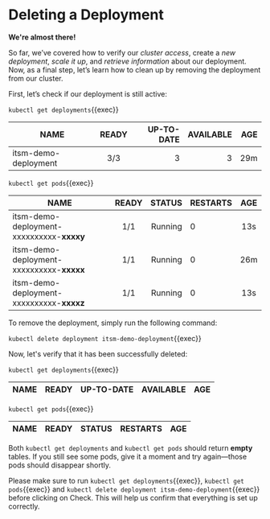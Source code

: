 # Deleting a Deployment

**We're almost there!**

So far, we’ve covered how to verify our *cluster access*, create a *new deployment*, *scale it up*, and *retrieve information* about our deployment. Now, as a final step, let’s learn how to clean up by removing the deployment from our cluster.

First, let’s check if our deployment is still active:

`kubectl get deployments`{{exec}}

| NAME                  | READY | UP-TO-DATE  | AVAILABLE |   AGE  | 
| --------------------- |:-----:| -----------:| ---------:| ------:|
| itsm-demo-deployment  |  3/3  | 3           | 3         |  29m   |

`kubectl get pods`{{exec}}

| NAME                                    | READY | STATUS  | RESTARTS |  AGE | 
| --------------------------------------- |:-----:| -------:| :--------| :---:| 
| itsm-demo-deployment-xxxxxxxxxx-**xxxxy**   |  1/1  | Running | 0        |  13s | 
| itsm-demo-deployment-xxxxxxxxxx-**xxxxx**   |  1/1  | Running | 0        |  26m | 
| itsm-demo-deployment-xxxxxxxxxx-**xxxxz**   |  1/1  | Running | 0        |  13s | 

To remove the deployment, simply run the following command:

`kubectl delete deployment itsm-demo-deployment`{{exec}}

Now, let's verify that it has been successfully deleted:

`kubectl get deployments`{{exec}}

| NAME                  | READY | UP-TO-DATE  | AVAILABLE |   AGE  | 
| --------------------- |:-----:| -----------:| ---------:| ------:|

`kubectl get pods`{{exec}}

| NAME                                    | READY | STATUS  | RESTARTS |  AGE | 
| --------------------------------------- |:-----:| -------:| :--------| :---:| 

Both `kubectl get deployments` and `kubectl get pods` should return **empty** tables. If you still see some pods, give it a moment and try again—those pods should disappear shortly.

Please make sure to run `kubectl get deployments`{{exec}}, `kubectl get pods`{{exec}} and `kubectl delete deployment itsm-demo-deployment`{{exec}} before clicking on Check. This will help us confirm that everything is set up correctly.